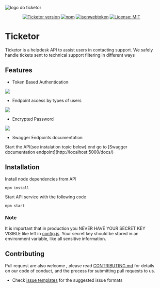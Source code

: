 
![logo do ticketor](https://user-images.githubusercontent.com/17733053/85210608-c5a89180-b317-11ea-9d13-5b326778f59f.png)

<p align="center">
    <a href="#">
        <img src="https://img.shields.io/badge/ticketor-v.1.0-brightgreen"
            alt="Ticketor version"/></a>
    <a href="https://www.npmjs.com/">
        <img src="https://img.shields.io/npm/v/npm"
            alt="npm"/></a>
    <a href="https://www.npmjs.com/package/jsonwebtoken">
        <img src="https://img.shields.io/badge/jsonwebtoken-latest-brightgreen"
            alt="jsonwebtoken"/></a>
    <a href="https://opensource.org/licenses/MIT">
        <img src="https://img.shields.io/badge/License-MIT-yellow.svg"
            alt="License: MIT"/></a>
   
</p>

# Ticketor
Ticketor is a helpdesk API to assist users in contacting support. We safely handle tickets sent to technical support filtering in different ways

## Features
 - Token Based Authentication
 <p align="left">
    <img src="https://user-images.githubusercontent.com/17733053/85808576-a650a080-b72b-11ea-8b78-f73f9406500e.png"/>
 </p> 
 
 - Endpoint access by types of users
 <p align="left">
    <img src="https://user-images.githubusercontent.com/17733053/85808441-3d692880-b72b-11ea-8969-8734d5dd7a0d.png"/>
 </p> 
 
 - Encrypted Password
 <p align="left">
    <img src="https://user-images.githubusercontent.com/17733053/85808330-e5322680-b72a-11ea-94f3-ad4d30b972d6.png"/>
 </p>  
 
 - Swagger Endpoints documentation
 <p>Start the API(see instalation topic below) end go to [Swagger documentation endpoint](http://localhost:5000/docs/)</p>
   

## Installation

Install node dependencies from API
```
npm install
```
Start API service with the following code

```
npm start
```

### Note
It is important that in production you NEVER HAVE YOUR SECRET KEY VISIBLE like left in [config.js](https://github.com/arielroque/Ticketor/blob/master/src/config.js). Your secret key should be stored in an environment variable, like all sensitive information.

## Contributing

Pull request are also welcome , please read  [CONTRIBUTING.md](https://github.com/arielroque/Ticketor/blob/master/CONTRIBUTING.md)  for details on our code of conduct, and the process for submitting pull requests to us.
    
-   Check  [issue templates](https://github.com/arielroque/Ticketor/issues)  for the suggested issue formats
